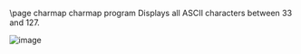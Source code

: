 \page charmap charmap program
Displays all ASCII characters between 33 and 127.

![image](https://user-images.githubusercontent.com/1556794/235810189-04903129-33bd-45ff-8d93-94ac23b15083.png)


